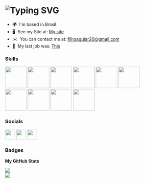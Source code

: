 ![Typing SVG](https://readme-typing-svg.herokuapp.com?size=40&duration=4000&color=0891B2&multiline=true&width=800&height=90&lines=Welcome+to+my+profile+)
==============================================

* 🌍  I'm based in Brasil
* 🖥️  See my Site at: [My site](http://vercel.com/adeiltonsantanaa/site-adeilton-santana)
* ✉️  You can contact me at: [filhoaguiar20@gmail.com](mailto:filhoaguiar20@gmail.com)
* 🚀  My last job was: [This](http://mob-mentorias.vercel.app/)

### Skills

<p align="left">
<img id="skill-icon" height="70px" width="70px" src="https://cdn.jsdelivr.net/gh/devicons/devicon/icons/java/java-original.svg" />
                <img id="skill-icon" height="70px" width="70px" src="https://cdn.jsdelivr.net/gh/devicons/devicon/icons/spring/spring-original.svg" />
                <img id="skill-icon" height="70px" width="70px" src="https://cdn.jsdelivr.net/gh/devicons/devicon/icons/typescript/typescript-original.svg" />
                <img id="skill-icon" height="70px" width="70px" src="https://cdn.jsdelivr.net/gh/devicons/devicon/icons/react/react-original.svg" />
                <img id="skill-icon" height="70px" width="70px" src="https://cdn.jsdelivr.net/gh/devicons/devicon/icons/mysql/mysql-original.svg" />
                <img id="skill-icon" height="70px" width="70px" src="https://cdn.jsdelivr.net/gh/devicons/devicon/icons/postgresql/postgresql-original.svg" />
                <img id="skill-icon" height="70px" width="70px" src="https://cdn.jsdelivr.net/gh/devicons/devicon/icons/docker/docker-original.svg" />
                <img id="skill-icon" height="70px" width="70px" src="https://cdn.jsdelivr.net/gh/devicons/devicon/icons/git/git-original.svg" />
                <img id="skill-icon" height="70px" width="70px" src="https://cdn.jsdelivr.net/gh/devicons/devicon/icons/github/github-original.svg" />
                <img id="skill-icon" height="70px" width="70px" src="https://cdn.jsdelivr.net/gh/devicons/devicon/icons/amazonwebservices/amazonwebservices-original.svg" />
</p>


### Socials

<p align="left"> <a href="https://www.github.com/adeiltonsantanaa" target="_blank" rel="noreferrer"><img src="https://raw.githubusercontent.com/danielcranney/readme-generator/main/public/icons/socials/github-dark.svg" width="32" height="32" /></a> <a href="http://www.instagram.com/_aguiarf/" target="_blank" rel="noreferrer"><img src="https://raw.githubusercontent.com/danielcranney/readme-generator/main/public/icons/socials/instagram.svg" width="32" height="32" /></a> <a href="https://www.linkedin.com/in/adeilton-santana-520092220/" target="_blank" rel="noreferrer"><img src="https://raw.githubusercontent.com/danielcranney/readme-generator/main/public/icons/socials/linkedin.svg" width="32" height="32" /></a></p>


### Badges

<b>My GitHub Stats</b>


<a>![](https://github-readme-stats.vercel.app/api?username=adeiltonsantanaa&theme=highcontrast&hide_border=false&include_all_commits=false&count_private=true)</a>
<br>
<a>![](https://github-readme-stats.vercel.app/api/top-langs/?username=adeiltonsantanaa&title_color=0891b2&text_color=ffffff&icon_color=0891b2&bg_color=000000&hide_border=true&hide=html,css)</a>





